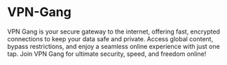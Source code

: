 # VPN-Gang
VPN Gang is your secure gateway to the internet, offering fast, encrypted connections to keep your data safe and private. Access global content, bypass restrictions, and enjoy a seamless online experience with just one tap. Join VPN Gang for ultimate security, speed, and freedom online!
